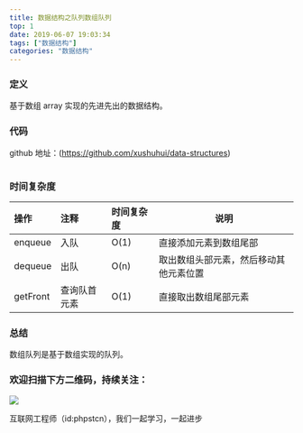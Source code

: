 ```yaml
---
title: 数据结构之队列数组队列
top: 1
date: 2019-06-07 19:03:34
tags: ["数据结构"]
categories: "数据结构"
---
```


### 定义

基于数组 array 实现的先进先出的数据结构。

### 代码

github 地址：(https://github.com/xushuhui/data-structures)


```php

```

### 时间复杂度

|操作|注释|时间复杂度|说明|
|:-----  |:-----|:-----|-----|
|enqueue | 入队  |O(1)|直接添加元素到数组尾部|
|dequeue| 出队 |O(n) |取出数组头部元素，然后移动其他元素位置 |
|getFront| 查询队首元素 |O(1) |直接取出数组尾部元素|

### 总结

数组队列是基于数组实现的队列。

### 欢迎扫描下方二维码，持续关注：

![](http://ww1.sinaimg.cn/large/a616b9a4gy1g4xzv954a4j20760763yo.jpg)

互联网工程师（id:phpstcn），我们一起学习，一起进步
